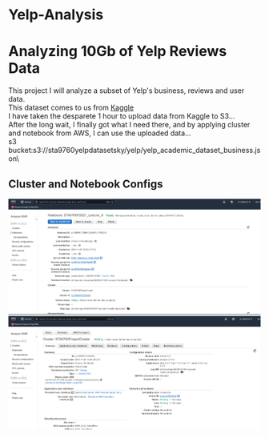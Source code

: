 # Yelp-Analysis
# Analyzing 10Gb of Yelp Reviews Data

This project I will analyze a subset of Yelp's business, reviews and user data. \
This dataset comes to us from [Kaggle](https://www.kaggle.com/yelp-dataset/yelp-dataset) \
I have taken the desparete 1 hour to upload data from Kaggle to S3...\
After the long wait, I finally got what I need there, and by applying cluster and notebook from AWS, I can use the uploaded data...\
s3 bucket:s3://sta9760yelpdatasetsky/yelp/yelp_academic_dataset_business.json\


## Cluster and Notebook Configs

![notebook](assets/notebook_configuration.png)
![cluster](assets/cluster_configuration.png)

